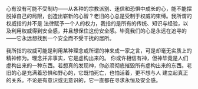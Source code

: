 心有没有可能不受制约——从各种的宗教派别、迷信和恐惧中成长的心，能不能摆脱掉自己的局限，创造出崭新的心智？老旧的心总是受制于权威的束缚。我所谓的权威指的并不是
法律赋予一个人的权力，我指的是所有的传统、知识与经验，以及利用权威得到安全感，并且想保住这份安全感。毕竟我们的心是永远在追寻的——它永远想找到一个安全而不受干扰的居所。

我所指的权威可能是利用某种理念或所谓的神来成一家之言，可是却毫无实质上的精神修为。理念并非事实，它是虚构出来的。
你或许相信有神，但神毕竟是人们虚构出来的一种东西。若想真的发现神，你必须彻底摧毁所有虚构出来的东西。老旧的心是充满着恐惧和野心的，它既怕死亡，也怕活着，更不想与人
建立起真正的关系。不论是有意识或无意识的，它一直都在寻求永恒及安全感。
